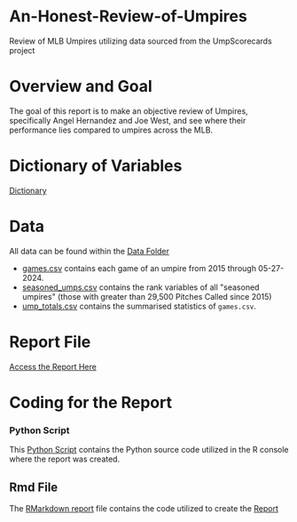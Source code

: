 # An-Honest-Review-of-Umpires
Review of MLB Umpires utilizing data sourced from the UmpScorecards project

# Overview and Goal

The goal of this report is to make an objective review of Umpires, specifically Angel Hernandez and Joe West, and see where their performance lies compared to umpires across the MLB. 

# Dictionary of Variables

[Dictionary](project_files/dictionary.md)

# Data

All data can be found within the [Data Folder](data)

- [games.csv](data/games.csv) contains each game of an umpire from 2015 through 05-27-2024.
- [seasoned_umps.csv](data/seasoned_umps.csv) contains the rank variables of all "seasoned umpires" (those with greater than 29,500 Pitches Called since 2015)
- [ump_totals.csv](data/ump_totals.csv) contains the summarised statistics of `games.csv`.

# Report File

[Access the Report Here](Report.pdf)

# Coding for the Report


### Python Script

This [Python Script](report.py) contains the Python source code utilized in the R console where the report was created.

## Rmd File

The [RMarkdown report](Report.Rmd) file contains the code utilized to create the [Report](Report.pdf)
